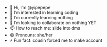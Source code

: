 - 👋 Hi, I’m @yipepepe
- 👀 I’m interested in learning coding
- 🌱 I’m currently learning nothing
- 💞️ I’m looking to collaborate on nothing YET
- 📫 How to reach me: slide into dms
- 😄 Pronouns: she/her
- ⚡ Fun fact: cousin forced me to make account

<!---
yipepepe/yipepepe is a ✨ special ✨ repository because its `README.md` (this file) appears on your GitHub profile.
You can click the Preview link to take a look at your changes.
--->
